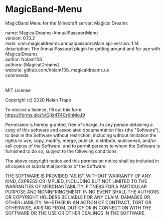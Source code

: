 # MagicBand-Menu
MagicBand Menu for the Minecraft server: Magical Dreams

name: MagicalDreams-AnnualPassportMenu<br/>
version: 0.10.2<br/>
main: com.magicaldreams.annualpassport.Main
api-version: 1.14<br/>
description: The AnnualPassport plugin for getting around and for use with MagicalDreams<br/>
author: Nolant108<br/>
authors: [MagicalDreams]<br/>
website: github.com/nolant108, magicaldreams.us<br/>
commands:<br/>
<br/>

MIT License<br/>

Copyright (c) 2020 Nolan Trapp<br/>

To recicve a licence, fill out this form:  https://forms.gle/NrGjkt4T4CrKnMgJ9<br/>

Permission is hereby granted, free of charge, to any person obtaining a copy
of this software and associated documentation files (the "Software"), to deal
in the Software without restriction, including without limitation the rights
to use, copy, modify, merge, publish, distribute, sublicense, and/or sell
copies of the Software, and to permit persons to whom the Software is
furnished to do so, subject to the following conditions:

The above copyright notice and this permission notice shall be included in all
copies or substantial portions of the Software.

THE SOFTWARE IS PROVIDED "AS IS", WITHOUT WARRANTY OF ANY KIND, EXPRESS OR
IMPLIED, INCLUDING BUT NOT LIMITED TO THE WARRANTIES OF MERCHANTABILITY,
FITNESS FOR A PARTICULAR PURPOSE AND NONINFRINGEMENT. IN NO EVENT SHALL THE
AUTHORS OR COPYRIGHT HOLDERS BE LIABLE FOR ANY CLAIM, DAMAGES OR OTHER
LIABILITY, WHETHER IN AN ACTION OF CONTRACT, TORT OR OTHERWISE, ARISING FROM,
OUT OF OR IN CONNECTION WITH THE SOFTWARE OR THE USE OR OTHER DEALINGS IN THE
SOFTWARE.
